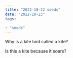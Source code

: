 ```yaml
---
title: "2022-10-22 seeds"
date: "2022-10-23"
tags:

- "seeds"
---
```


Why is a kite bird called a kite?

Is this a kite because it soars?